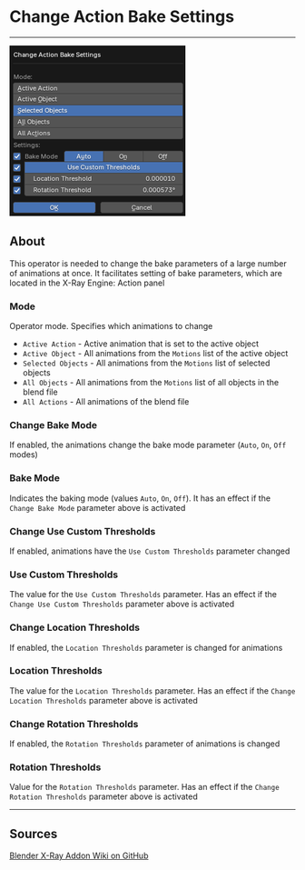 # Change Action Bake Settings

___

![alt text](assets/images/operator-change-action-bake-settings.png)

## About

This operator is needed to change the bake parameters of a large number of animations at once. It facilitates setting of bake parameters, which are located in the X-Ray Engine: Action panel

### Mode

Operator mode. Specifies which animations to change

- `Active Action` - Active animation that is set to the active object
- `Active Object` - All animations from the `Motions` list of the active object
- `Selected Objects` - All animations from the `Motions` list of selected objects
- `All Objects` - All animations from the `Motions` list of all objects in the blend file
- `All Actions` - All animations of the blend file

### Change Bake Mode

If enabled, the animations change the bake mode parameter (`Auto`, `On`, `Off` modes)

### Bake Mode

Indicates the baking mode (values `Auto`, `On`, `Off`). It has an effect if the `Change Bake Mode` parameter above is activated

### Change Use Custom Thresholds

If enabled, animations have the `Use Custom Thresholds` parameter changed

### Use Custom Thresholds

The value for the `Use Custom Thresholds` parameter. Has an effect if the `Change Use Custom Thresholds` parameter above is activated

### Change Location Thresholds

If enabled, the `Location Thresholds` parameter is changed for animations

### Location Thresholds

The value for the `Location Thresholds` parameter. Has an effect if the `Change Location Thresholds` parameter above is activated

### Change Rotation Thresholds

If enabled, the `Rotation Thresholds` parameter of animations is changed

### Rotation Thresholds

Value for the `Rotation Thresholds` parameter. Has an effect if the `Change Rotation Thresholds` parameter above is activated

___

## Sources

[Blender X-Ray Addon Wiki on GitHub](https://github.com/PavelBlend/blender-xray/wiki/Panel-Batch-Tools#change-action-bake-settings)
